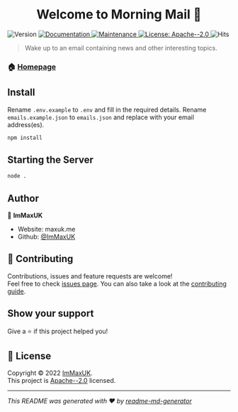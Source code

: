 <h1 align="center">Welcome to Morning Mail 👋</h1>
<p>
  <img alt="Version" src="https://img.shields.io/badge/version-1.0-blue.svg?cacheSeconds=2592000" />
  <a href="https://github.com/ImMaxUK/Morning-Mail#readme" target="_blank">
    <img alt="Documentation" src="https://img.shields.io/badge/documentation-yes-brightgreen.svg" />
  </a>
  <a href="https://github.com/ImMaxUK/Morning-Mail/graphs/commit-activity" target="_blank">
    <img alt="Maintenance" src="https://img.shields.io/badge/Maintained%3F-yes-green.svg" />
  </a>
  <a href="https://github.com/ImMaxUK/Morning-Mail/blob/master/LICENSE" target="_blank">
    <img alt="License: Apache--2.0" src="https://img.shields.io/github/license/ImMaxUK/Morning Mail" />
  </a>
  <a>
    <img alt="Hits" src="https://hits.link/hits?url=https%3A%2F%2Fgithub.com%2FImMaxUK%2FMorning-Mail" />
  </a>
</p>

> Wake up to an email containing news and other interesting topics.

### 🏠 [Homepage](https://github.com/ImMaxUK/Morning-Mail#readme)

## Install

Rename `.env.example` to `.env` and fill in the required details.
Rename `emails.example.json` to `emails.json` and replace with your email address(es).


```sh
npm install
```

## Starting the Server

```sh
node .
```

## Author

👤 **ImMaxUK**

* Website: maxuk.me
* Github: [@ImMaxUK](https://github.com/ImMaxUK)

## 🤝 Contributing

Contributions, issues and feature requests are welcome!<br />Feel free to check [issues page](https://github.com/ImMaxUK/Morning-Mail/issues). You can also take a look at the [contributing guide](https://github.com/ImMaxUK/Morning-Mail/blob/master/CONTRIBUTING.md).

## Show your support

Give a ⭐️ if this project helped you!

## 📝 License

Copyright © 2022 [ImMaxUK](https://github.com/ImMaxUK).<br />
This project is [Apache--2.0](https://github.com/ImMaxUK/Morning-Mail/blob/master/LICENSE) licensed.

***
_This README was generated with ❤️ by [readme-md-generator](https://github.com/kefranabg/readme-md-generator)_
